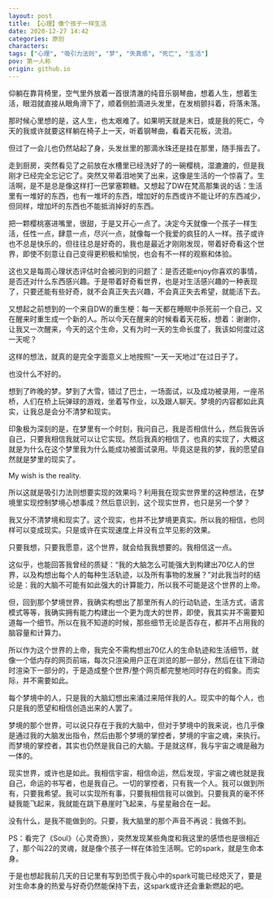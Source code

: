 ```yaml
---
layout: post
title: 【心理】像个孩子一样生活
date: 2020-12-27 14:42
categories: 原创
characters: 
tags: ["心理", "吸引力法则", "梦", "失真感", "死亡", "生活"]
pov: 第一人称
origin: github.io
---
```


仰躺在靠背椅里，空气里外放着一首很清澈的纯音乐钢琴曲，想着人生，想着生活，眼泪就直接从眼角滑下了，顺着侧脸滴进头发里，在发梢颤抖着，将落未落。

那时候心里想的是，这人生，也太艰难了。如果明天就是末日，或是我的死亡，今天的我或许就要这样躺在椅子上一天，听着钢琴曲，看着天花板，流泪。

但过了一会儿也仍然站起了身，头发丝里的那滴水珠还是挂在那里，随手揩去了。

走到厨房，突然看见了之前放在水槽里已经洗好了的一碗樱桃，湿漉漉的，但是我刚才已经完全忘记它了。突然又带着泪地笑了出来，这像是生活的一个惊喜了。生活啊，是不是总是像这样打一巴掌塞颗糖。又想起了DW在梵高那集说的话：生活里有一堆好的东西，也有一堆坏的东西，增加好的东西或许不能让坏的东西减少，但同样，增加坏的东西也不能抵消掉好的东西。

把一颗樱桃塞进嘴里，很甜，于是又开心一点了。决定今天就像一个孩子一样生活，任性一点，肆意一点，尽兴一点，就像每一个我爱的疯狂的人一样。孩子或许也不总是快乐的，但往往总是好奇的，我也是最近才刚刚发现，带着好奇看这个世界，即使不刻意让自己变得更积极和愉悦，也会有不一样的观察和体验。

这也又是每周心理状态评估时会被问到的问题了：是否还能enjoy你喜欢的事情，是否还对什么东西感兴趣。于是带着好奇看世界，也是对生活感兴趣的一种表现了，只要还能有些好奇，就不会真正失去兴趣，不会真正失去希望，就能活下去。

又想起之前想到的一个来自DW的重生梗：每一天都在睡眠中杀死前一个自己，又在醒来时重生成一个新的人。所以今天在醒来的时候看着天花板，想着：谢谢你，让我又一次醒来，今天的这个生命，又有为时一天的生命长度了，我该如何度过这一天呢？

这样的想法，就真的是完全字面意义上地按照“一天一天地过”在过日子了。

也没什么不好的。

想到了昨晚的梦。梦到了大雪，错过了巴士，一场面试，以及成功被录用，一座吊桥，人们在桥上玩弹球的游戏，坐着写作业，以及跟人聊天。梦境的内容都如此真实，让我总是会分不清梦和现实。

印象极为深刻的是，在梦里有一个时刻，我问自己，我是否相信什么，然后我告诉自己，只要我相信我就可以让它实现。然后我真的相信了，也真的实现了，大概这就是为什么在这个梦里我为什么能成功被面试录用。毕竟这是我的梦，我的愿望自然就是梦里的现实了。

My wish is the reality.

所以这就是吸引力法则想要实现的效果吗？利用我在现实世界里的这种想法，在梦境里实现控制梦境心想事成？然后意识到，这个现实世界，也只是另一个梦？

我又分不清梦境和现实了。这个现实，也并不比梦境更真实。所以我的相信，也同样可以变成现实。只是或许在实现速度上并没有立竿见影的效果。

只要我想，只要我愿意，这个世界，就会给我我想要的。我相信这一点。

这似乎，也能回答我曾经的质疑：“我的大脑怎么可能强大到构建出70亿人的世界，以及构想出每个人的每种生活轨迹，以及所有事物的发展？”对此我当时的结论是：我的大脑不可能有如此强大的计算能力，所以我不可能是这个世界的上帝。

但，回到那个梦境世界，我确实构想出了那里所有人的行动轨迹，生活方式，语言模式等等，我确实拥有能力构建出一个更为庞大的世界，即使，我其实并不需要知道每一个细节。所以在我不知道的时候，那些细节无论是否存在，都并不占用我的脑容量和计算力。

所以作为这个世界的上帝，我完全不需构想出70亿人的生命轨迹和生活细节，就像一个低内存的网页前端，每次只渲染用户正在浏览的那一部分，然后在往下滑动时渲染下一部分的，于是造成整个世界/整个网页都完整地同时存在的假象。而实际，并不需要如此。

每个梦境中的人，只是我的大脑幻想出来涌过来陪伴我的人。现实中的每个人，也只是我的愿望和相信创造出来的人罢了。

梦境的那个世界，可以说只存在于我的大脑中，但对于梦境中的我来说，也几乎像是通过我的大脑发出指令，然后由那个梦境的掌控者，梦境的宇宙之魂，来执行。而梦境的掌控者，其实也仍然是我自己的大脑。于是就这样，我与宇宙之魂是融为一体的。

现实世界，或许也是如此。我相信宇宙，相信命运，然后发现，宇宙之魂也就是我自己，命运的书写者，也是我自己。一切的掌控者，只有我一个人。我可以做到所有，只要我希望。我可以实现所有事，只要我相信我可以做到。只要我真的毫不怀疑我能飞起来，我就能在跳下悬崖时飞起来，与星星融合在一起。

没有什么，是我不能做到的。只要，我大脑里的那个声音不再说：我做不到。

PS：看完了《Soul》（心灵奇旅），突然发现某些角度和我这里的感悟也是很相近了，那个叫22的灵魂，就是像个孩子一样在体验生活啊。它的spark，就是生命本身。

于是也想起我前几天的日记里有写到恐慌于我心中的spark可能已经熄灭了，要是对生命本身的热爱与好奇仍然能保持下去，这spark或许还会重新燃起的吧。